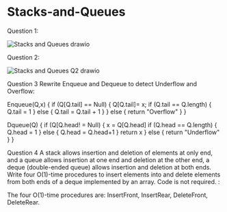 # Stacks-and-Queues
Question 1:

![Stacks and Queues drawio](https://github.com/user-attachments/assets/ed41a701-d927-4bcf-9127-27638cae2407)

Question 2:

![Stacks and Queues Q2 drawio](https://github.com/user-attachments/assets/ef567747-bb93-4f05-86fb-88aa56b581fa)

Question 3 Rewrite Enqueue and Dequeue to detect Underflow and Overflow:

  Enqueue(Q,x) {
  if (Q[Q.tail] == Null) {
  Q[Q.tail]= x;
  if (Q.tail == Q.length) {
  Q.tail = 1
  } else {
  Q.tail = Q.tail + 1
}
  } else {
  return "Overflow"
  }
}


Dqueue(Q) {
if (Q[Q.head! = Null) {
x = Q[Q.head]
if (Q.head == Q.length) {
Q.head = 1
} else {
Q.head = Q.head+1
}
return x
} else {
return "Underflow"
  }
}

Question 4 A stack allows insertion and deletion of elements at only end, and a queue allows insertion at one end and deletion at the other end, 
a deque (double-ended queue) allows insertion and deletion at both ends. Write four O(1)-time procedures to insert elements into and delete elements from both ends of a deque implemented by an array. Code is not required. :

  The four O(1)-time procedures are: InsertFront, InsertRear, DeleteFront, DeleteRear.


